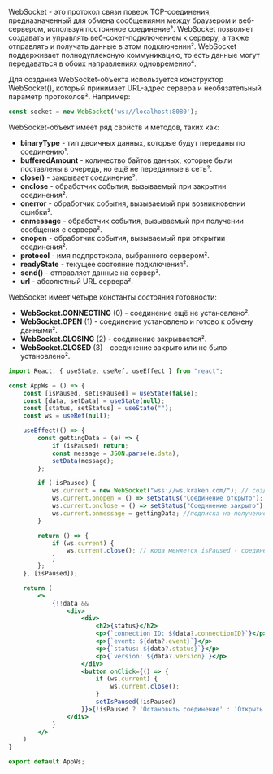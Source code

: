 WebSocket - это протокол связи поверх TCP-соединения, предназначенный для обмена сообщениями между браузером и веб-сервером, используя постоянное соединение³. WebSocket позволяет создавать и управлять веб-сокет-подключением к серверу, а также отправлять и получать данные в этом подключении². WebSocket поддерживает полнодуплексную коммуникацию, то есть данные могут передаваться в обоих направлениях одновременно⁴.

Для создания WebSocket-объекта используется конструктор WebSocket(), который принимает URL-адрес сервера и необязательный параметр протоколов². Например:

```javascript
const socket = new WebSocket('ws://localhost:8080');
```

WebSocket-объект имеет ряд свойств и методов, таких как:

- **binaryType** - тип двоичных данных, которые будут переданы по соединению¹.
- **bufferedAmount** - количество байтов данных, которые были поставлены в очередь, но ещё не переданные в сеть².
- **close()** - закрывает соединение².
- **onclose** - обработчик события, вызываемый при закрытии соединения².
- **onerror** - обработчик события, вызываемый при возникновении ошибки².
- **onmessage** - обработчик события, вызываемый при получении сообщения с сервера².
- **onopen** - обработчик события, вызываемый при открытии соединения².
- **protocol** - имя подпротокола, выбранного сервером².
- **readyState** - текущее состояние подключения².
- **send()** - отправляет данные на сервер².
- **url** - абсолютный URL сервера².

WebSocket имеет четыре константы состояния готовности:

- **WebSocket.CONNECTING** (0) - соединение ещё не установлено².
- **WebSocket.OPEN** (1) - соединение установлено и готово к обмену данными².
- **WebSocket.CLOSING** (2) - соединение закрывается².
- **WebSocket.CLOSED** (3) - соединение закрыто или не было установлено².


```jsx
import React, { useState, useRef, useEffect } from "react";

const AppWs = () => {
    const [isPaused, setIsPaused] = useState(false);
    const [data, setData] = useState(null);
    const [status, setStatus] = useState("");
    const ws = useRef(null);

    useEffect(() => {
        const gettingData = (e) => {
            if (isPaused) return;
            const message = JSON.parse(e.data);
            setData(message);
        };

        if (!isPaused) {
            ws.current = new WebSocket("wss://ws.kraken.com/"); // создаем ws соединение
            ws.current.onopen = () => setStatus("Соединение открыто");  // callback на ивент открытия соединения
            ws.current.onclose = () => setStatus("Соединение закрыто"); // callback на ивент закрытия соединения
            ws.current.onmessage = gettingData; //подписка на получение данных по вебсокету
        }

        return () => {
            if (ws.current) {
                ws.current.close(); // кода меняется isPaused - соединение закрывается
            }
        };
    }, [isPaused]);

    return (
        <>
            {!!data &&
                <div>
                    <div>
                        <h2>{status}</h2>
                        <p>{`connection ID: ${data?.connectionID}`}</p>
                        <p>{`event: ${data?.event}`}</p>
                        <p>{`status: ${data?.status}`}</p>
                        <p>{`version: ${data?.version}`}</p>
                    </div>
                    <button onClick={() => {
                        if (ws.current) {
                            ws.current.close();
                        }
                        setIsPaused(!isPaused)
                    }}>{!isPaused ? 'Остановить соединение' : 'Открыть соединение' }</button>
                </div>
            }
        </>
    )
}

export default AppWs;

```